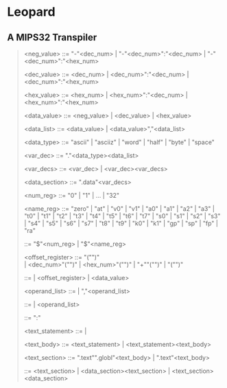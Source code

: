 # Leopard

## A MIPS32 Transpiler

> <neg_value> ::= "-"<dec_num> | "-"<dec_num>":"<dec_num> | "-"<dec_num>":"<hex_num>  
> 
> <dec_value> ::= <dec_num> | <dec_num>":"<dec_num> | <dec_num>":"<hex_num>  
> 
> <hex_value> ::= <hex_num> | <hex_num>":"<dec_num> | <hex_num>":"<hex_num>  
> 
> <data_value> ::= <neg_value> | <dec_value> | <hex_value>  
> 
> <data_list> ::= <data_value> | <data_value>","<data_list>  
> 
> <data_type> ::= "ascii" | "asciiz" | "word" | "half" | "byte" | "space"  
> 
> <var_dec> ::= "."<data_type><data_list>  
> 
> <var_decs> ::= <var_dec> | <var_dec><var_decs>  
> 
> <data_section> ::= ".data"<var_decs>  
> 
> <num_reg> ::= "0" | "1" | ... | "32"  
> 
> <name_reg> ::= "zero" | "at" | "v0" | "v1" | "a0" | "a1" | "a2" | "a3"
> | "t0" | "t1" | "t2" | "t3" | "t4" | "t5" | "t6" | "t7"
> | "s0" | "s1" | "s2" | "s3" | "s4" | "s5" | "s6" | "s7"
> | "t8" | "t9" | "k0" | "k1" | "gp" | "sp" | "fp" | "ra"  
> 
> <register> ::= "$"<num_reg> | "$"<name_reg>  
> 
> <offset_register> ::= "("<register>")"    
>                    | \<dec_num>"("<register>")"
>                    | <hex_num>"("<register>")"
>                    | <string>"+""("<register>")"
>                    | <string>"("<register>")"  
> 
> <operand> ::= <register> | <offset_register> | <data_value>  
> 
> <operand_list> ::= <operand> | <operand>","<operand_list>  
> 
> <instruction> ::= <opcode> | <opcode><operand_list>  
> 
> <label> ::= <string>":"  
> 
> <text_statement> ::= <label> | <instruction>  
> 
> <text_body> ::= <text_statement> | <text_statement><text_body>  
> 
> <text_section> ::= ".text"".globl"<string><text_body> | ".text"<text_body>  
> 
> <program> ::= <text_section>
>            | <data_section><text_section>
>            | <text_section><data_section>
